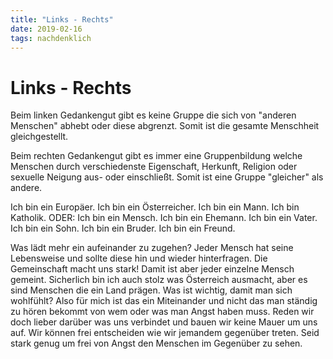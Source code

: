```yaml
---
title: "Links - Rechts"
date: 2019-02-16
tags: nachdenklich
---
```

# Links - Rechts

Beim linken Gedankengut gibt es keine Gruppe die sich von "anderen Menschen" abhebt oder diese abgrenzt.
Somit ist die gesamte Menschheit gleichgestellt.

Beim rechten Gedankengut gibt es immer eine Gruppenbildung welche Menschen durch verschiedenste Eigenschaft, Herkunft, Religion oder sexuelle Neigung aus- oder einschließt.
Somit ist eine Gruppe "gleicher" als andere.

Ich bin ein Europäer.
Ich bin ein Österreicher.
Ich bin ein Mann.
Ich bin Katholik.
ODER:
Ich bin ein Mensch.
Ich bin ein Ehemann.
Ich bin ein Vater.
Ich bin ein Sohn.
Ich bin ein Bruder.
Ich bin ein Freund.

Was lädt mehr ein aufeinander zu zugehen?
Jeder Mensch hat seine Lebensweise und sollte diese hin und wieder hinterfragen.
Die Gemeinschaft macht uns stark!
Damit ist aber jeder einzelne Mensch gemeint.
Sicherlich bin ich auch stolz was Österreich ausmacht, aber es sind Menschen die ein Land prägen.
Was ist wichtig, damit man sich wohlfühlt?
Also für mich ist das ein Miteinander und nicht das man ständig zu hören bekommt von wem oder was man Angst haben muss.
Reden wir doch lieber darüber was uns verbindet und bauen wir keine Mauer um uns auf.
Wir können frei entscheiden wie wir jemandem gegenüber treten.
Seid stark genug um frei von Angst den Menschen im Gegenüber zu sehen.
